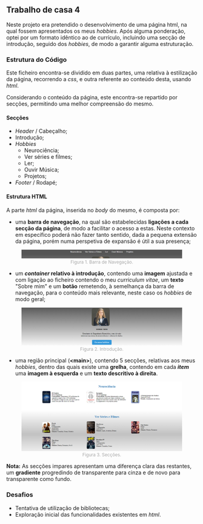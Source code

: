 ## Trabalho de casa 4

Neste projeto era pretendido o desenvolvimento de uma página html, na qual fossem apresentados os meus _hobbies_. Após alguma ponderação, optei por um formato idêntico ao de currículo, incluindo uma secção de introdução, seguido dos _hobbies_, de modo a garantir alguma estruturação.

### Estrutura do Código
Este ficheiro encontra-se dividido em duas partes, uma relativa à estilização da página, recorrendo a _css_, e outra referente ao conteúdo desta, usando _html_.

Considerando o conteúdo da página, este encontra-se repartido por secções, permitindo uma melhor compreensão do mesmo.

#### Secções

- _Header_ / Cabeçalho;
- Introdução;
- _Hobbies_
  * Neurociência;
  * Ver séries e filmes;
  * Ler;
  * Ouvir Música;
  * Projetos;
- _Footer_ / Rodapé;

#### Estrutura HTML
A parte _html_ da página, inserida no _body_ do mesmo, é composta por:

- uma **barra de navegação**, na qual são estabelecidas **ligações a cada secção da página**, de modo a facilitar o acesso a estas. Neste contexto em específico poderá não fazer tanto sentido, dada a pequena extensão da página, porém numa perspetiva de expansão é útil a sua presença;

<figure style="text-align: center;">
  <img src="pagina_html\nav.png" alt="Barra_de_navegação">
  <figcaption style="font-size: smaller; color: darkgray;">Figura 1. Barra de Navegação.</figcaption>
</figure>

- um **_container_ relativo à introdução**, contendo uma **imagem** ajustada e com ligação ao ficheiro contendo o meu _curriculum vitae_, um **texto** "Sobre mim" e um **botão** remetendo, à semelhança da barra de navegação, para o conteúdo mais relevante, neste caso os _hobbies_ de modo geral;

<figure style="text-align: center;">
  <img src="pagina_html\introducao.png" alt="Introdução">
  <figcaption style="font-size: smaller; color: darkgray;">Figura 2. Introdução.</figcaption>
</figure>

- uma região principal (**\<main>**), contendo 5 secções, relativas aos meus _hobbies_, dentro das quais existe uma 
**grelha**, contendo em cada **_item_** uma **imagem à esquerda** e um **texto descritivo à direita**.

<figure style="text-align: center;">
  <img src="pagina_html\hobbies.png" alt="Secções">
  <figcaption style="font-size: smaller; color: darkgray;">Figura 3. Secções.</figcaption>
</figure>

**Nota:** As secções impares apresentam uma diferença clara das restantes, um **gradiente** progredindo de transparente 
para cinza e de novo para transparente como fundo.

### Desafios
- Tentativa de utilização de bibliotecas;
- Exploração inicial das funcionalidades existentes em _html_.